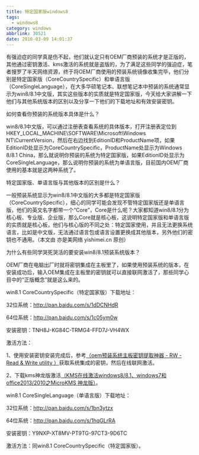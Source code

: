 ```yaml
---
title: 特定国家版windows8
tags:
  - windows8
category: windows
abbrlink: 30521
date: 2016-03-09 14:01:37
---
```


有强迫症的同学真是伤不起，他们就认定只有OEM厂商预装的系统才是正版的，其他通过密钥激活、kms激活的系统就是盗版的，为了满足这些同学的强迫症，笔者搜罗了半天网络资源，终于将OEM厂商使用的预装系统镜像收集完毕，他们分别是特定国家版（CoreCountrySpecific）和单语言版（CoreSingleLanguage），在大多华硕笔记本、联想笔记本中预装的系统通常显示为win8/8.1中文版，其实这些版本的实质就是特定国家版，今天给大家讲解一下他们与其他系统版本的区别以及分享一下他们的下载地址和有效安装密钥。

如何查看你预装的系统版本具体是什么？

win8/8.1中文版，可以通过注册表查看系统的具体版本，打开注册表定位到HKEY_LOCAL_MACHINE\SOFTWARE\Microsoft\Windows NT\CurrentVersion，然后在右边找到EditionID和ProductName项，如果EditionID处显示为CoreCountrySpecific，ProductName处显示为Windows 8/8.1 China，那么就说明你预装的系统为特定国家版，如果EditionID处显示为CoreSingleLanguage，那么说明你预装的系统为单语言版，目前国内OEM厂商使用的基本就是这两种系统了。

特定国家版、单语言版与其他版本的区别是什么？

一般预装系统显示为win8/8.1中文版的大多都是特定国家版（CoreCountrySpecific），细心的同学可能会发现不管特定国家版还是单语言版，他们的英文名字都带一个“Core”，Core是什么呢？大家都知道win8/8.1分为核心板、专业版、企业版，那么Core就是核心板，这说明特定国家版和单语言版的实质就是核心板，他们与核心版的不同之处：特定国家使用，并且无法更换系统语言，比如是中文版，无法通过语言包或语言设置更换成其他版本，另外他们的密钥也不通用。（本文由 亦是美网络 yishimei.cn 原创）

为什么有些同学哭死哭活的要安装win8/8.1预装系统版本？

OEM厂商在电脑出厂时就将密钥集成在主板里了，如果使用预装系统的版本，在安装成功后，输入OEM集成在主板里的密钥就可以直接联网激活了，那些同学心目中的“正版概念”就是这么来的。

win8.1 CoreCountrySpecific（特定国家版）下载地址：

32位系统：http://pan.baidu.com/s/1dDCNHdR

64位系统：http://pan.baidu.com/s/1c05ym0w

安装密钥：TNH8J-KG84C-TRMG4-FFD7J-VH4WX

激活方法：

1、使用安装密钥安装完成后，参考[（oem预装系统主板密钥提取神器 - RW - Read & Write utility ）](http://www.yishimei.cn/network/374.html)获取系统集成的密钥，然后在线联网激活。

2、下载kms神龙版激活[（KMS在线激活windows8/8.1、windows7和office2013/2010之MicroKMS 神龙版）](http://www.yishimei.cn/network/319.html)。

win8.1 CoreSingleLanguage（单语言版）下载地址：

32位系统：http://pan.baidu.com/s/1bn3ytzx

64位系统：http://pan.baidu.com/s/1hqGLrRA

安装密钥：Y9NXP-XT8MV-PT9TG-97CT3-9D6TC

激活方法：同win8.1 CoreCountrySpecific（特定国家版）。
